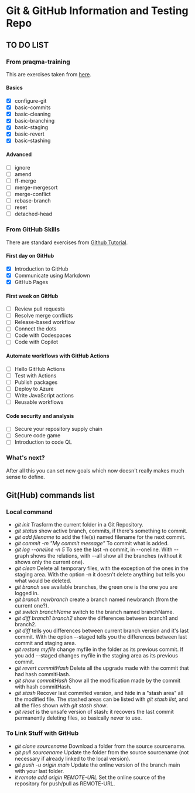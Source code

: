 # Git & GitHub Information and Testing Repo

## TO DO LIST
### From praqma-training
This are exercises taken from [here](https://github.com/praqma-training/git-katas.git).
#### Basics
- [x] configure-git
- [x] basic-commits
- [x] basic-cleaning
- [x] basic-branching
- [x] basic-staging
- [x] basic-revert
- [x] basic-stashing
#### Advanced
- [ ] ignore
- [ ] amend
- [ ] ff-merge
- [ ] merge-mergesort
- [ ] merge-conflict
- [ ] rebase-branch
- [ ] reset
- [ ] detached-head
### From GitHub Skills
There are standard exercises from [Github Tutorial](https://skills.github.com/).
#### First day on GitHub
- [x] Introduction to GitHub
- [x] Communicate using Markdown
- [x] GitHub Pages
#### First week on GitHub
- [ ] Review pull requests
- [ ] Resolve merge conflicts
- [ ] Release-based workflow
- [ ] Connect the dots
- [ ] Code with Codespaces
- [ ] Code with Copilot
#### Automate workflows with GitHub Actions
- [ ] Hello GitHub Actions
- [ ] Test with Actions
- [ ] Publish packages
- [ ] Deploy to Azure
- [ ] Write JavaScript actions
- [ ] Reusable workflows
#### Code security and analysis
- [ ] Secure your repository supply chain
- [ ] Secure code game
- [ ] Introduction to code QL
### What's next?
After all this you can set new goals which now doesn't really makes much sense to define.


## Git(Hub) commands list
### Local command
- *git init* Trasform the current folder in a Git Repository.
- *git status* show active branch, commits, if there's something to commit.
- *git add filename* to add the file(s) named filename for the next commit.
- *git commit -m "My commit message"* To commit what is added.
- *git log --oneline -n 5* To see the last -n commit, in --oneline. With --graph shows the relations, with --all show all the branches (without it shows only the current one).
- *git clean* Delete all temporary files, with the exception of the ones in the staging area. With the option -n it doesn't delete anything but tells you what would be deleted.
- *git branch* see available branches, the green one is the one you are logged in.
- *git branch newbranch* create a branch named newbranch (from the current one?).
- *git switch branchName* switch to the branch named branchName.
- *git diff branch1 branch2* show the differences between branch1 and branch2.
- *git diff* tells you differences between current branch version and it's last commit. With the option --staged tells you the differences between last commit and staging area.
- *git restore myfile* change myfile in the folder as its previous commit. If you add --staged changes myfile in the staging area as its previous commit.
- *git revert commitHash* Delete all the upgrade made with the commit that had hash commitHash.
- *git show commitHash* Show all the modification made by the commit with hash commitHash.
- *git stash* Recover last commited version, and hide in a "stash area" all the modified file. The stashed areas can be listed with *git stash list*, and all the files shown with *git stash show*.
- *git reset* is the unsafe version of stash: it recovers the last commit permanently deleting files, so basically never to use.
### To Link Stuff with GitHub
- *git clone sourcename* Download a folder from the source sourcename.
- *git pull sourcename* Update the folder from the source sourcename (not necessary if already linked to the local version).
- *git push -u origin main* Update the online version of the branch main with your last folder.
- *it remote add origin REMOTE-URL* Set the online source of the repository for push/pull as REMOTE-URL.
